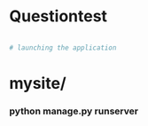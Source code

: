# Questiontest

``` bash

# launching the application
```
# mysite/
### python manage.py runserver


